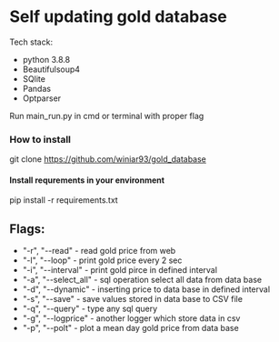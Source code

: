 # Self updating gold database
Tech stack:
* python 3.8.8
* Beautifulsoup4 
* SQlite
* Pandas
* Optparser

Run main_run.py in cmd or terminal with proper flag
### How to install

git clone https://github.com/winiar93/gold_database

#### Install requrements in your environment
pip install -r requirements.txt



## Flags:
* "-r", "--read" - read gold price from web
* "-l", "--loop" - print gold price every 2 sec
* "-i", "--interval" - print gold pirce in defined interval
* "-a", "--select_all" - sql operation select all data from data base
* "-d", "--dynamic" - inserting price to data base in defined interval
* "-s", "--save" - save values stored in data base to CSV file
* "-q", "--query" - type any sql query
* "-g", "--logprice" - another logger which store data in csv
* "-p", "--polt" - plot a mean day gold price from data base

